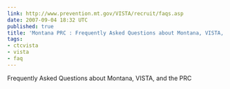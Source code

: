 ```yaml
---
link: http://www.prevention.mt.gov/VISTA/recruit/faqs.asp
date: 2007-09-04 18:32 UTC
published: true
title: 'Montana PRC : Frequently Asked Questions about Montana, VISTA, and the PRC'
tags:
- ctcvista
- vista
- faq
---
```


Frequently Asked Questions about Montana, VISTA, and the PRC

